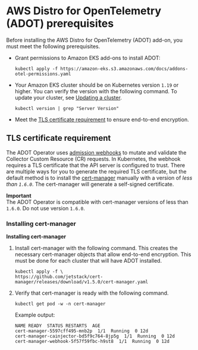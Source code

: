 # AWS Distro for OpenTelemetry \(ADOT\) prerequisites<a name="adot-reqts"></a>

Before installing the AWS Distro for OpenTelemetry \(ADOT\) add\-on, you must meet the following prerequisites\.
+ Grant permissions to Amazon EKS add\-ons to install ADOT:

  ```
  kubectl apply -f https://amazon-eks.s3.amazonaws.com/docs/addons-otel-permissions.yaml
  ```
+ Your Amazon EKS cluster should be on Kubernetes version `1.19` or higher\. You can verify the version with the following command\. To update your cluster, see [Updating a cluster](update-cluster.md)\.

  ```
  kubectl version | grep "Server Version"
  ```
+ Meet the [TLS certificate requirement](#adot-reqtcr) to ensure end\-to\-end encryption\.

## TLS certificate requirement<a name="adot-reqtcr"></a>

The ADOT Operator uses [admission webhooks](https://kubernetes.io/docs/reference/access-authn-authz/webhook/) to mutate and validate the Collector Custom Resource \(CR\) requests\. In Kubernetes, the webhook requires a TLS certificate that the API server is configured to trust\. There are multiple ways for you to generate the required TLS certificate, but the default method is to install the [cert\-manager](https://cert-manager.io/docs/) manually with a version of *less than `1.6.0`*\. The cert\-manager will generate a self\-signed certificate\.

**Important**  
The ADOT Operator is compatible with cert\-manager versions of less than `1.6.0`\. Do not use version `1.6.0`\.

### Installing cert\-manager<a name="adot-reqtcrsteps"></a>

**Installing cert\-manager**

1. Install cert\-manager with the following command\. This creates the necessary cert\-manager objects that allow end\-to\-end encryption\. This must be done for each cluster that will have ADOT installed\.

   ```
   kubectl apply -f \ 
   https://github.com/jetstack/cert-manager/releases/download/v1.5.0/cert-manager.yaml
   ```

1. Verify that cert\-manager is ready with the following command\.

   ```
   kubectl get pod -w -n cert-manager
   ```

   Example output:

   ```
   NAME READY  STATUS RESTARTS  AGE
   cert-manager-5597cff495-mnb2p  1/1  Running  0 12d
   cert-manager-cainjector-bd5f9c764-8jp5g  1/1  Running  0 12d
   cert-manager-webhook-5f57f59fbc-h9st8  1/1  Running  0 12d
   ```
